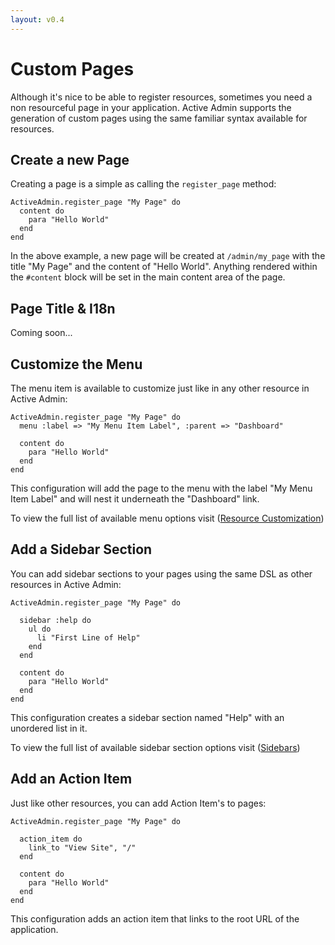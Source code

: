 ```yaml
---
layout: v0.4
---
```

# Custom Pages

Although it's nice to be able to register resources, sometimes you need a non
resourceful page in your application. Active Admin supports the generation of
custom pages using the same familiar syntax available for resources.

## Create a new Page

Creating a page is a simple as calling the `register_page` method:

    ActiveAdmin.register_page "My Page" do
      content do
        para "Hello World"
      end
    end

In the above example, a new page will be created at `/admin/my_page` with the
title "My Page" and the content of "Hello World". Anything rendered within the
`#content` block will be set in the main content area of the page.

## Page Title & I18n

Coming soon...

## Customize the Menu

The menu item is available to customize just like in any other resource in
Active Admin:

    ActiveAdmin.register_page "My Page" do
      menu :label => "My Menu Item Label", :parent => "Dashboard"

      content do
        para "Hello World"
      end
    end

This configuration will add the page to the menu with the label "My Menu Item
Label" and will nest it underneath the "Dashboard" link.

To view the full list of available menu options visit ([Resource
Customization](/docs/v0.4/2-resource-customization.html))

## Add a Sidebar Section

You can add sidebar sections to your pages using the same DSL as other resources
in Active Admin:

    ActiveAdmin.register_page "My Page" do

      sidebar :help do
        ul do
          li "First Line of Help"
        end
      end

      content do
        para "Hello World"
      end
    end

This configuration creates a sidebar section named "Help" with an unordered list
in it. 

To view the full list of available sidebar section options visit
([Sidebars](/docs/v0.4/7-sidebars.html))

## Add an Action Item

Just like other resources, you can add Action Item's to pages:

    ActiveAdmin.register_page "My Page" do

      action_item do
        link_to "View Site", "/"
      end

      content do
        para "Hello World"
      end
    end

This configuration adds an action item that links to the root URL of the
application.
